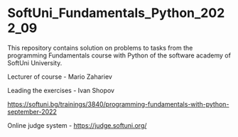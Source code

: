 # SoftUni_Fundamentals_Python_2022_09
This repository contains solution on problems to tasks from the programming Fundamentals course with Python of the software academy of SoftUni University.

Lecturer of course - Mario Zahariev

Leading the exercises - Ivan Shopov

https://softuni.bg/trainings/3840/programming-fundamentals-with-python-september-2022

Online judge system - https://judge.softuni.org/

